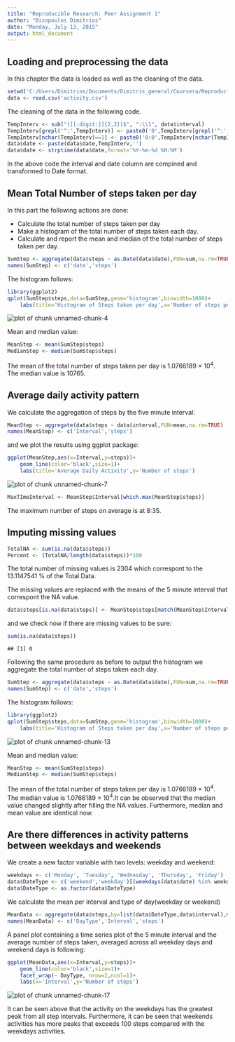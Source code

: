 ```yaml
---
title: "Reproducible Research: Peer Assignment 1"
author: "Bizopoulos Dimitrios"
date: "Monday, July 13, 2015"
output: html_document
---
```


## Loading and preprocessing the data
In this chapter the data is loaded as well as the cleaning of the data.


```r
setwd('C:/Users/Dimitrios/Documents/Dimitris_general/Coursera/Reproducible research')
data <- read.csv('activity.csv')
```

The cleaning of the data in the following code. 


```r
TempInterv <- sub("([[:digit:]]{2,2})$", ":\\1", data$interval)
TempInterv[grepl('^:',TempInterv)] <- paste0('0',TempInterv[grepl('^:',TempInterv)])
TempInterv[nchar(TempInterv)==1] <- paste0('0:0',TempInterv[nchar(TempInterv)==1])
data$date <- paste(data$date,TempInterv,'')
data$date <- strptime(data$date,format='%Y-%m-%d %H:%M')
```

In the above code the interval and date column are compined and transformed to Date format.

## Mean Total Number of steps taken per day

In this part the following actions are done:

* Calculate the total number of steps taken per day
* Make a histogram of the total number of steps taken each day.
* Calculate and report the mean and median of the total number of steps taken per day.


```r
SumStep <- aggregate(data$steps ~ as.Date(data$date),FUN=sum,na.rm=TRUE)
names(SumStep) <- c('date','steps')
```


The histogram follows:

```r
library(ggplot2)
qplot(SumStep$steps,data=SumStep,geom='histogram',binwidth=1000)+
    labs(title='Histogram of Steps taken per day',x='Number of steps per day')
```

![plot of chunk unnamed-chunk-4](figure/unnamed-chunk-4-1.png) 


Mean and median value:


```r
MeanStep <- mean(SumStep$steps)
MedianStep <- median(SumStep$steps)
```

The mean of the total number of steps taken per day is 1.0766189 &times; 10<sup>4</sup>. The median value is 10765.

## Average daily activity pattern

We calculate the aggregation of steps by the five minute interval: 

```r
MeanStep <- aggregate(data$steps ~ data$interval,FUN=mean,na.rm=TRUE)
names(MeanStep) <- c('Interval','steps')
```

and we plot the results using ggplot package:

```r
ggplot(MeanStep,aes(x=Interval,y=steps))+
    geom_line(color='black',size=1)+
    labs(title='Average Daily Activity',y='Number of steps')
```

![plot of chunk unnamed-chunk-7](figure/unnamed-chunk-7-1.png) 


```r
MaxTImeInterval <- MeanStep$Interval[which.max(MeanStep$steps)]
```

The maximum number of steps on average is at 8:35.

## Imputing missing values


```r
TotalNA <- sum(is.na(data$steps))
Percent <- (TotalNA/length(data$steps))*100
```

The total number of missing values is 2304 which correspont to the 13.1147541 % of the Total Data.  

The missing values are replaced with the means of the 5 minute interval that correspont the NA value.


```r
data$steps[is.na(data$steps)] <- MeanStep$steps[match(MeanStep$Interval,data$interval[is.na(data$steps)])]
```
and we check now if there are missing values to be sure:


```r
sum(is.na(data$steps))
```

```
## [1] 0
```

Following the same procedure as before to output the histogram we aggregate  the total number of steps taken each day.


```r
SumStep <- aggregate(data$steps ~ as.Date(data$date),FUN=sum,na.rm=TRUE)
names(SumStep) <- c('date','steps')
```


The histogram follows:

```r
library(ggplot2)
qplot(SumStep$steps,data=SumStep,geom='histogram',binwidth=1000)+
    labs(title='Histogram of Steps taken per day',x='Number of steps per day')
```

![plot of chunk unnamed-chunk-13](figure/unnamed-chunk-13-1.png) 

Mean and median value:


```r
MeanStep <- mean(SumStep$steps)
MedianStep <- median(SumStep$steps)
```

The mean of the total number of steps taken per day is 1.0766189 &times; 10<sup>4</sup>. The median value is 1.0766189 &times; 10<sup>4</sup>.It can be observed that the median value changed slightly after filling the NA values. Furthermore, median and mean value are identical now.

## Are there differences in activity patterns between weekdays and weekends

We create a new factor variable with two levels: weekday and weekend:


```r
weekdays <- c('Monday', 'Tuesday', 'Wednesday', 'Thursday', 'Friday')
data$DateType <- c('weekend','weekday')[(weekdays(data$date) %in% weekdays)+1L]
data$DateType <- as.factor(data$DateType)
```
We calculate the mean per interval and type of day(weekday or weekend)

```r
MeanData <- aggregate(data$steps,by=list(data$DateType,data$interval),mean)
names(MeanData) <- c('DayType','Interval','steps')
```
A panel plot containing a time series plot of the 5 minute interval and the average number of steps taken, averaged across all weekday days and weekend days is following:


```r
ggplot(MeanData,aes(x=Interval,y=steps))+
    geom_line(color='black',size=1)+
    facet_wrap(~ DayType, nrow=2,ncol=1)+
    labs(x='Interval',y='Number of steps')
```

![plot of chunk unnamed-chunk-17](figure/unnamed-chunk-17-1.png) 


It can be seen above that the activity on the weekdays has the greatest peak from all step intervals. Furthermore, it can be seen that weekends activities has more peaks that exceeds 100 steps compared with the weekdays activities.
